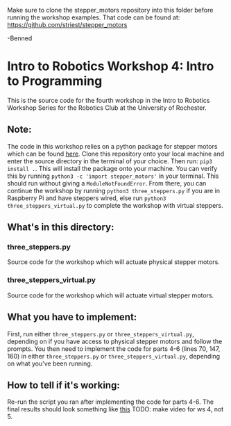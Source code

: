 
Make sure to clone the stepper_motors repository into this folder before running the workshop examples.
That code can be found at: https://github.com/striest/stepper_motors

-Benned

# Intro to Robotics Workshop 4: Intro to Programming
This is the source code for the fourth workshop in the Intro to Robotics Workshop Series for the Robotics Club at the University of Rochester.
## Note:
The code in this workshop relies on a python package for stepper motors which can be found [here](https://github.com/striest/stepper_motors). Clone this repository onto your local machine and enter the source directory in the terminal of your choice. Then run: `pip3 install .`. This will install the package onto your machine. You can verify this by running `python3 -c 'import stepper_motors'` in your terminal. This should run without giving a `ModuleNotFoundError`. From there, you can continue the workshop by running `python3 three_steppers.py` if you are in Raspberry Pi and have steppers wired, else run `python3 three_steppers_virtual.py` to complete the workshop with virtual steppers.
## What's in this directory:
### three_steppers.py
Source code for the workshop which will actuate physical stepper motors.
### three_steppers_virtual.py
Source code for the workshop which will actuate virtual stepper motors.
## What you have to implement:
First, run either `three_steppers.py` or `three_steppers_virtual.py`, depending on if you have access to physical stepper motors and follow the prompts. You then need to implement the code for parts 4-6 (lines 70, 147, 160) in either `three_steppers.py` or `three_steppers_virtual.py`, depending on what you've been running.
## How to tell if it's working:
Re-run the script you ran after implementing the code for parts 4-6. The final results should look something like [this](https://youtu.be/eAWpkSIO3vE) TODO: make video for ws 4, not 5. 
